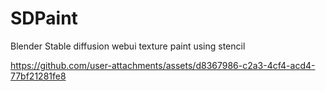 # SDPaint
Blender Stable diffusion webui texture paint using stencil


https://github.com/user-attachments/assets/d8367986-c2a3-4cf4-acd4-77bf21281fe8

